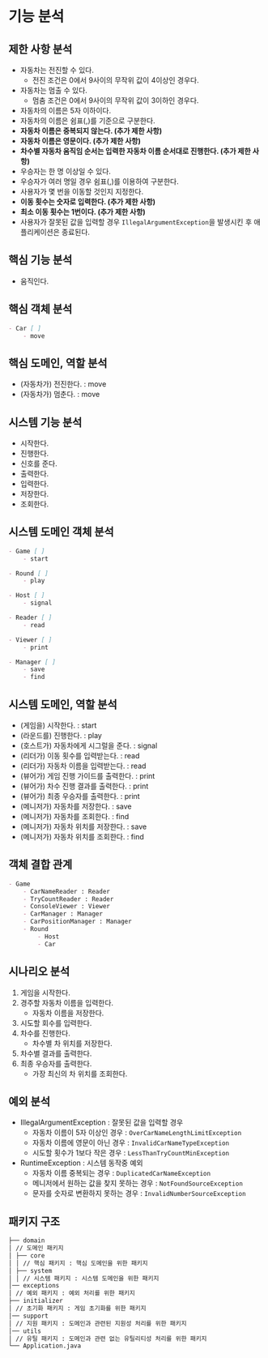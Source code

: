 # 기능 분석

## 제한 사항 분석

- 자동차는 전진할 수 있다.
    - 전진 조건은 0에서 9사이의 무작위 값이 4이상인 경우다.
- 자동차는 멈출 수 있다.
    - 멈춤 조건은 0에서 9사이의 무작위 값이 3이하인 경우다.
- 자동차의 이름은 5자 이하이다.
- 자동차의 이름은 쉼표(,)를 기준으로 구분한다.
- **자동차 이름은 중복되지 않는다. (추가 제한 사항)**
- **자동차 이름은 영문이다. (추가 제한 사항)**
- **차수별 자동차 움직임 순서는 입력한 자동차 이름 순서대로 진행한다. (추가 제한 사항)**
- 우승자는 한 명 이상일 수 있다.
- 우승자가 여러 명일 경우 쉼표(,)를 이용하여 구분한다.
- 사용자가 몇 번을 이동할 것인지 지정한다.
- **이동 횟수는 숫자로 입력한다. (추가 제한 사항)**
- **최소 이동 횟수는 1번이다. (추가 제한 사항)**
- 사용자가 잘못된 값을 입력할 경우 `IllegalArgumentException`을 발생시킨 후 애플리케이션은 종료된다.

## 핵심 기능 분석

- 움직인다.

## 핵심 객체 분석

```markdown
- Car [ ]
    - move
```

## 핵심 도메인, 역할 분석

- (자동차가) 전진한다. : move
- (자동차가) 멈춘다. : move

## 시스템 기능 분석

- 시작한다.
- 진행한다.
- 신호를 준다.
- 출력한다.
- 입력한다.
- 저장한다.
- 조회한다.

## 시스템 도메인 객체 분석

```markdown
- Game [ ]
    - start

- Round [ ]
    - play

- Host [ ]
    - signal

- Reader [ ]
    - read

- Viewer [ ]
    - print

- Manager [ ]
    - save
    - find
```

## 시스템 도메인, 역할 분석

- (게임을) 시작한다. : start
- (라운드를) 진행한다. : play
- (호스트가) 자동차에게 시그럴을 준다. : signal
- (리더가) 이동 횟수를 입력받는다. : read
- (리더가) 자동차 이름을 입력받는다. : read
- (뷰어가) 게임 진행 가이드를 출력한다. : print
- (뷰어가) 차수 진행 결과를 출력한다. : print
- (뷰어가) 최종 우승자를 출력한다. : print
- (메니저가) 자동차를 저장한다. : save
- (메니저가) 자동차를 조회한다. : find
- (메니저가) 자동차 위치를 저장한다. : save
- (메니저가) 자동차 위치를 조회한다. : find

## 객체 결합 관계

```markdown
- Game
    - CarNameReader : Reader
    - TryCountReader : Reader
    - ConsoleViewer : Viewer
    - CarManager : Manager
    - CarPositionManager : Manager
    - Round
        - Host
        - Car
```

## 시나리오 분석

1. 게임을 시작한다.
2. 경주할 자동차 이름을 입력한다.
    - 자동차 이름을 저장한다.
3. 시도할 회수를 입력한다.
4. 차수를 진행한다.
    - 차수별 차 위치를 저장한다.
5. 차수별 결과를 출력한다.
6. 최종 우승자를 출력한다.
    - 가장 최신의 차 위치를 조회한다.

## 예외 분석

- IllegalArgumentException : 잘못된 값을 입력할 경우
    - 자동차 이름이 5자 이상인 경우 : `OverCarNameLengthLimitException`
    - 자동차 이름에 영문이 아닌 경우 : `InvalidCarNameTypeException`
    - 시도할 횟수가 1보다 작은 경우 : `LessThanTryCountMinException`
- RuntimeException : 시스템 동작중 예외
    - 자동차 이름 중복되는 경우 : `DuplicatedCarNameException`
    - 메니저에서 원하는 값을 찾지 못하는 경우 : `NotFoundSourceException`
    - 문자를 숫자로 변환하지 못하는 경우 : `InvalidNumberSourceException`

## 패키지 구조

```markdown
├── domain
│ // 도메인 패키지
│ ├── core
│ │ // 핵심 패키지 : 핵심 도메인을 위한 패키지
│ ├── system
│ │ // 시스템 패키지 : 시스템 도메인을 위한 패키지
│── exceptions
│ // 예외 패키지 : 예외 처리를 위한 패키지
├── initializer
│ // 초기화 패키지 : 게임 초기화를 위한 패키지
│── support
│ // 지원 패키지 : 도메인과 관련된 지원성 처리를 위한 패키지
│── utils
│ // 유틸 패키지 : 도메인과 관련 없는 유틸리티성 처리를 위한 패키지
└── Application.java
```
